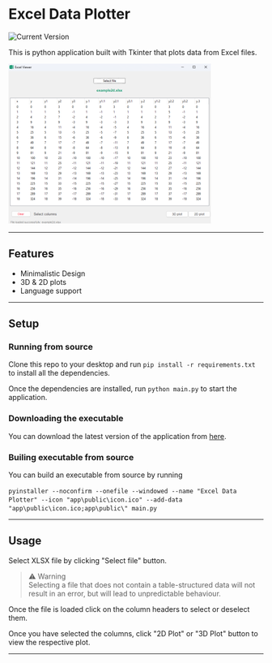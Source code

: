 # Excel Data Plotter

![Current Version](https://img.shields.io/badge/version-1.0.0-green.svg)

This is python application built with Tkinter that plots data from Excel files.

![Preview](https://raw.githubusercontent.com/sv022/MockDB/refs/heads/main/ExcelPlotter/preview.png)

---

## Features

- Minimalistic Design
- 3D & 2D plots
- Language support

<!-- ![UI Demo](TODO)


![2D Plot](TODO)


![3D Plot](TODO) -->

---

## Setup

### Running from source

Clone this repo to your desktop and run `pip install -r requirements.txt` to install all the dependencies.

Once the dependencies are installed, run `python main.py` to start the application.

### Downloading the executable

You can download the latest version of the application from [here](https://github.com/sv022/Excel-Data-Plotter/releases/latest).

### Builing executable from source

You can build an executable from source by running

`pyinstaller --noconfirm --onefile --windowed --name "Excel Data Plotter" --icon "app\public\icon.ico" --add-data "app\public\icon.ico;app\public\" main.py`

---

## Usage

Select XLSX file by clicking "Select file" button.

> ⚠️ Warning  
> Selecting a file that does not contain a table-structured data will not result in an error, but will lead to unpredictable behaviour.

Once the file is loaded click on the column headers to select or deselect them.

Once you have selected the columns, click "2D Plot" or "3D Plot" button to view the respective plot.

---
